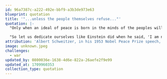 ```yaml
---
id: 96a7387c-a222-492e-bbf9-a3b3de973e63
blueprint: quotation
title: '"...unless the people themselves refuse..."'
quotation: |-
  "Only when an ideal of peace is born in the minds of the peoples will the institutions set up to maintain this peace effectively fulfill the function expected of them."

  "So let us dedicate ourselves like Einstein did when he said, 'I am not only a pacifist but a militant pacifist. I am willing to fight for peace. Nothing will end war unless the people themselves refuse to go to war.'"
attribution: 'Albert Schweitzer, in his 1953 Nobel Peace Prize speech, quoting Albert Einstein.'
image: unknown.jpeg
challenges:
  - war
updated_by: 0800036e-1638-4d6e-822a-26aefe2f9e99
updated_at: 1709960353
collection_type: quotation
---
```

